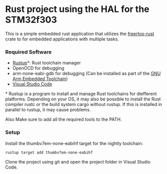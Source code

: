# Rust project using the HAL for the STM32f303

This is a simple embedded rust application that utilizes the
[freertos-rust](https://crates.io/crates/freertos-rust) crate 
to for embedded applications with multiple tasks.

### Required Software
- [Rustup](https://www.rust-lang.org/tools/install)*: Rust toolchain manager
- OpenOCD for debugging
- arm-none-eabi-gdb for debugging (Can be installed as part of the [GNU Arm Embedded Toolchain](https://developer.arm.com/tools-and-software/open-source-software/developer-tools/gnu-toolchain/gnu-rm/downloads))
- [Visual Studio Code](https://code.visualstudio.com/)

\* Rustup is a program to install and manage Rust toolchains for diefferent platforms. Depending on your OS, it may also be possible to install the Rust compiler rustc or the build system cargo without rustup. If this is installed in parallel to rustup, it may cause problems.

Also Make sure to add all the required tools to the PATH.

### Setup
Install the thumbv7em-none-eabihf target for the nightly toolchain:
```
rustup target add thumbv7em-none-eabihf
```
Clone the project using git and open the project folder in Visual Studio Code.
